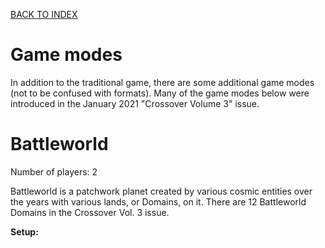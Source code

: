 [BACK TO INDEX](https://www.reddit.com/r/VS2PCG/wiki/index)
# Game modes

In addition to the traditional game, there are some additional game modes (not to be confused with formats). Many of the game modes below were introduced in the January 2021 "Crossover Volume 3" issue.

# Battleworld
Number of players: 2

Battleworld is a patchwork planet created by various cosmic entities over the years with various lands, or Domains, on it. There are 12 Battleworld Domains in the Crossover Vol. 3 issue.

**Setup:**
<!--stackedit_data:
eyJoaXN0b3J5IjpbLTE4NDQ4Njg0MDFdfQ==
-->